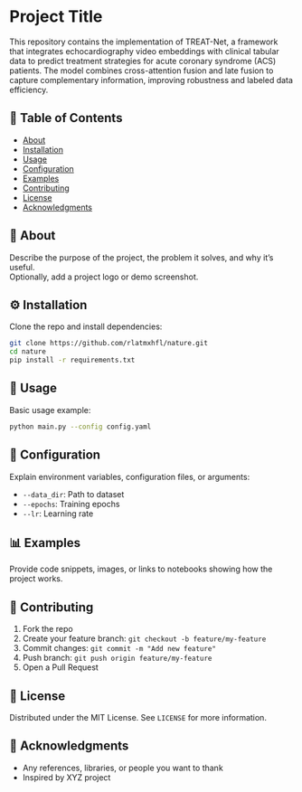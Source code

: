 # Project Title

This repository contains the implementation of TREAT-Net, a framework that integrates echocardiography video embeddings with clinical tabular data to predict treatment strategies for acute coronary syndrome (ACS) patients. The model combines cross-attention fusion and late fusion to capture complementary information, improving robustness and labeled data efficiency.

## 📖 Table of Contents
- [About](#about)
- [Installation](#installation)
- [Usage](#usage)
- [Configuration](#configuration)
- [Examples](#examples)
- [Contributing](#contributing)
- [License](#license)
- [Acknowledgments](#acknowledgments)

## 📌 About
Describe the purpose of the project, the problem it solves, and why it’s useful.  
Optionally, add a project logo or demo screenshot.


## ⚙️ Installation
Clone the repo and install dependencies:

```bash
git clone https://github.com/rlatmxhfl/nature.git
cd nature
pip install -r requirements.txt
```

## 🚀 Usage
Basic usage example:

```bash
python main.py --config config.yaml
```

## 🔧 Configuration
Explain environment variables, configuration files, or arguments:

- `--data_dir`: Path to dataset  
- `--epochs`: Training epochs  
- `--lr`: Learning rate  

## 📊 Examples
Provide code snippets, images, or links to notebooks showing how the project works.

## 🤝 Contributing
1. Fork the repo  
2. Create your feature branch: `git checkout -b feature/my-feature`  
3. Commit changes: `git commit -m "Add new feature"`  
4. Push branch: `git push origin feature/my-feature`  
5. Open a Pull Request  

## 📜 License
Distributed under the MIT License. See `LICENSE` for more information.

## 🙏 Acknowledgments
- Any references, libraries, or people you want to thank  
- Inspired by XYZ project
